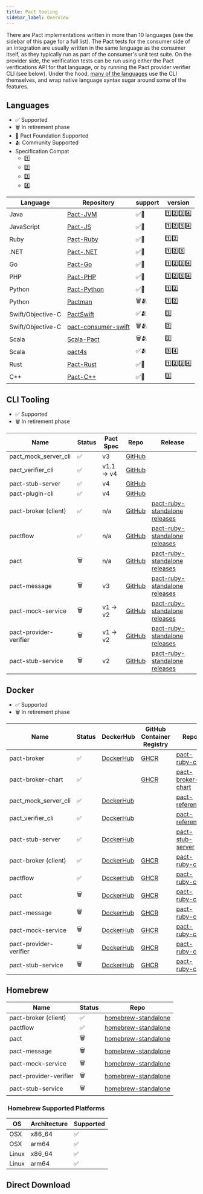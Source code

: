 ```yaml
---
title: Pact tooling
sidebar_label: Overview
---
```


There are Pact implementations written in more than 10 languages (see the sidebar of this page for a full list). The Pact tests for the consumer side of an integration are usually written in the same language as the consumer itself, as they typically run as part of the consumer's unit test suite. On the provider side, the verification tests can be run using either the Pact verifications API for that language, or by running the Pact provider verifier CLI (see below). Under the hood, [many of the languages][wrapper] use the CLI themselves, and wrap native language syntax sugar around some of the features.

## Languages

- ✅ Supported
- 🗑 In retirement phase
- 🔗 Pact Foundation Supported
- 🫂 Community Supported
- Specification Compat
  - [1️⃣][pact-spec-one]
  - [2️⃣][pact-spec-two]
  - [3️⃣][pact-spec-three]
  - [4️⃣][pact-spec-four]

[pact-spec-one]: https://github.com/pact-foundation/pact-specification/tree/version-1
[pact-spec-two]: https://github.com/pact-foundation/pact-specification/tree/version-2
[pact-spec-three]: https://github.com/pact-foundation/pact-specification/tree/version-3
[pact-spec-four]: https://github.com/pact-foundation/pact-specification/tree/version-4

| Language          | Repository            | support | version                                                                         |
| ----------------- | --------------------- | ------- | ------------------------------------------------------------------------------- |
| Java              | [Pact-JVM]            | ✅🔗    | [1️⃣][pact-spec-one][2️⃣][pact-spec-two][3️⃣][pact-spec-three][4️⃣][pact-spec-four] |
| JavaScript        | [Pact-JS]             | ✅🔗    | [1️⃣][pact-spec-one][2️⃣][pact-spec-two][3️⃣][pact-spec-three][4️⃣][pact-spec-four] |
| Ruby              | [Pact-Ruby]           | ✅🔗    | [1️⃣][pact-spec-one][2️⃣][pact-spec-two]                                          |
| .NET              | [Pact-.NET]           | ✅🔗    | [1️⃣][pact-spec-one][2️⃣][pact-spec-two][3️⃣][pact-spec-three]                     |
| Go                | [Pact-Go]             | ✅🔗    | [1️⃣][pact-spec-one][2️⃣][pact-spec-two][3️⃣][pact-spec-three][4️⃣][pact-spec-four] |
| PHP               | [Pact-PHP]            | ✅🔗    | [1️⃣][pact-spec-one][2️⃣][pact-spec-two][3️⃣][pact-spec-three][4️⃣][pact-spec-four] |
| Python            | [Pact-Python]         | ✅🔗    | [1️⃣][pact-spec-one][2️⃣][pact-spec-two]                                          |
| Python            | [Pactman]             | 🗑🫂     | [1️⃣][pact-spec-one][2️⃣][pact-spec-two]                                          |
| Swift/Objective-C | [PactSwift]           | ✅🫂    | [3️⃣][pact-spec-three]                                                           |
| Swift/Objective-C | [pact-consumer-swift] | 🗑🫂     | [2️⃣][pact-spec-two]                                                             |
| Scala             | [Scala-Pact]          | 🗑🫂     | [2️⃣][pact-spec-two]                                                             |
| Scala             | [pact4s]              | ✅🫂    | [3️⃣][pact-spec-three][4️⃣][pact-spec-four]                                       |
| Rust              | [Pact-Rust]           | ✅🔗    | [1️⃣][pact-spec-one][2️⃣][pact-spec-two][3️⃣][pact-spec-three][4️⃣][pact-spec-four] |
| C++               | [Pact-C++]            | ✅🔗    | [3️⃣][pact-spec-three]                                                           |

[Pact-JVM]: https://github.com/pact-foundation/pact-jvm
[Pact-JS]: https://github.com/pact-foundation/pact-js
[Pact-Ruby]: https://github.com/pact-foundation/pact-ruby
[Pact-.NET]: https://github.com/pact-foundation/pact-net
[Pact-Go]: https://github.com/pact-foundation/pact-go
[Pact-PHP]: https://github.com/pact-foundation/pact-php
[Pact-Python]: https://github.com/pact-foundation/pact-python/
[Pactman]: https://github.com/reecetech/pactman
[PactSwift]: https://github.com/surpher/PactSwift
[pact-consumer-swift]: https://github.com/DiUS/pact-consumer-swift
[Scala-Pact]: https://github.com/ITV/scala-pact
[pact4s]: https://github.com/jbwheatley/pact4s
[Pact-Rust]: https://github.com/pact-foundation/pact-reference
[Pact-C++]: https://github.com/pact-foundation/pact-cplusplus

## CLI Tooling

- ✅ Supported
- 🗑 In retirement phase

| Name                   | Status | Pact Spec  | Repo                          | Release                                                  |
| ---------------------- | ------ | ---------- | ----------------------------- | -------------------------------------------------------- |
| pact_mock_server_cli   | ✅     | v3         | [GitHub][mock-cli]            |
| pact_verifier_cli      | ✅     | v1.1 -> v4 | [GitHub][verifier-cli]        |
| pact-stub-server       | ✅     | v4         | [GitHub][stub-cli]            |
| pact-plugin-cli        | ✅     | v4         | [GitHub][plugin-cli]          |
| pact-broker (client)   | ✅     | n/a        | [GitHub][broker-client-cli]   | [pact-ruby-standalone releases][pact-standalone-release] |
| pactflow               | ✅     | n/a        | [GitHub][pactflow-client-cli] | [pact-ruby-standalone releases][pact-standalone-release] |
| pact                   | 🗑      | n/a        | [GitHub][pact-cli]            | [pact-ruby-standalone releases][pact-standalone-release] |
| pact-message           | 🗑      | v3         | [GitHub][message-cli-legacy]  | [pact-ruby-standalone releases][pact-standalone-release] |
| pact-mock-service      | 🗑      | v1 -> v2   | [GitHub][mock-cli-legacy]     | [pact-ruby-standalone releases][pact-standalone-release] |
| pact-provider-verifier | 🗑      | v1 -> v2   | [GitHub][verifier-cli-legacy] | [pact-ruby-standalone releases][pact-standalone-release] |
| pact-stub-service      | 🗑      | v2         | [GitHub][stub-cli-legacy]     | [pact-ruby-standalone releases][pact-standalone-release] |

[verifier-cli]: https://github.com/pact-foundation/pact-reference/tree/master/rust/pact_verifier_cli
[stub-cli]: https://github.com/pact-foundation/pact-stub-server
[mock-cli]: https://github.com/pact-foundation/pact-reference/tree/master/rust/pact_mock_server_cli
[plugin-cli]: https://github.com/pact-foundation/pact-plugins/tree/main/cli
[verifier-cli-legacy]: https://github.com/pact-foundation/pact-provider-verifier
[stub-cli-legacy]: https://github.com/pact-foundation/pact-stub-service
[message-cli-legacy]: https://github.com/pact-foundation/pact-message-ruby
[mock-cli-legacy]: https://github.com/pact-foundation/pact-mock_service
[broker-client-cli]: https://github.com/pact-foundation/pact_broker-client
[pactflow-client-cli]: https://github.com/pact-foundation/pact_broker-client?tab=readme-ov-file#provider-contracts-pactflow-only
[pact-cli]: https://github.com/pact-foundation/pact-ruby/tree/master/lib/pact/cli
[wrapper]: /wrapper_implementations
[pact-standalone-release]: https://github.com/pact-foundation/pact-ruby-standalone/releases

## Docker

- ✅ Supported
- 🗑 In retirement phase

| Name                   | Status | DockerHub                        | GitHub Container Registry               | Repo                                        |
| ---------------------- | ------ | -------------------------------- | --------------------------------------- | ------------------------------------------- |
| pact-broker            | ✅     | [DockerHub][pact-broker-docker]  | [GHCR][pact-broker-docker-github]       | [pact-ruby-cli][pact-broker-docker-repo]    |
| pact-broker-chart      | ✅     |                                  | [GHCR][pact-broker-chart-docker-github] | [pact-broker-chart][pact-broker-chart-repo] |
| pact_mock_server_cli   | ✅     | [DockerHub][mock-cli-docker]     |                                         | [pact-reference][mock-cli-docker-repo]      |
| pact_verifier_cli      | ✅     | [DockerHub][verifier-cli-docker] |                                         | [pact-reference][verifier-cli-docker-repo]  |
| pact-stub-server       | ✅     | [DockerHub][stub-cli-docker]     |                                         | [pact-stub-server][stub-cli-docker-repo]    |
| pact-broker (client)   | ✅     | [DockerHub][pact-cli-docker]     | [GHCR][pact-cli-docker-github]          | [pact-ruby-cli][pact-cli-docker-repo]       |
| pactflow               | ✅     | [DockerHub][pact-cli-docker]     | [GHCR][pact-cli-docker-github]          | [pact-ruby-cli][pact-cli-docker-repo]       |
| pact                   | 🗑      | [DockerHub][pact-cli-docker]     | [GHCR][pact-cli-docker-github]          | [pact-ruby-cli][pact-cli-docker-repo]       |
| pact-message           | 🗑      | [DockerHub][pact-cli-docker]     | [GHCR][pact-cli-docker-github]          | [pact-ruby-cli][pact-cli-docker-repo]       |
| pact-mock-service      | 🗑      | [DockerHub][pact-cli-docker]     | [GHCR][pact-cli-docker-github]          | [pact-ruby-cli][pact-cli-docker-repo]       |
| pact-provider-verifier | 🗑      | [DockerHub][pact-cli-docker]     | [GHCR][pact-cli-docker-github]          | [pact-ruby-cli][pact-cli-docker-repo]       |
| pact-stub-service      | 🗑      | [DockerHub][pact-cli-docker]     | [GHCR][pact-cli-docker-github]          | [pact-ruby-cli][pact-cli-docker-repo]       |

[verifier-cli-docker]: https://hub.docker.com/r/pactfoundation/pact-ref-verifier
[stub-cli-docker]: https://hub.docker.com/r/pactfoundation/pact-stub-server
[mock-cli-docker]: https://hub.docker.com/r/pactfoundation/pact-ref-mock-server
[pact-cli-docker]: https://hub.docker.com/r/pactfoundation/pact-cli
[pact-cli-docker-github]: https://github.com/pact-foundation/pact-ruby-cli/pkgs/container/pact-cli
[pact-broker-docker]: https://hub.docker.com/r/pactfoundation/pact-brokeri
[pact-broker-docker-github]: https://github.com/pact-foundation/pact-broker-docker/pkgs/container/pact-broker
[pact-broker-chart-docker-github]: https://github.com/pact-foundation/pact-broker-chart/pkgs/container/pact-broker-chart%2Fpact-broker
[verifier-cli-docker-repo]: https://github.com/pact-foundation/pact-reference/blob/master/rust/pact_verifier_cli/Dockerfile
[stub-cli-docker-repo]: https://github.com/pact-foundation/pact-stub-server/tree/master/docker
[mock-cli-docker-repo]: https://github.com/pact-foundation/pact-reference/blob/master/rust/pact_mock_server_cli/Dockerfile
[pact-cli-docker-repo]: https://github.com/pact-foundation/pact-ruby-cli
[pact-broker-docker-repo]: https://github.com/pact-foundation/pact-broker-docker
[pact-broker-chart-repo]: https://github.com/pact-foundation/pact-broker-chart

## Homebrew

| Name                   | Status | Repo                  |
| ---------------------- | ------ | --------------------- |
| pact-broker (client)   | ✅     | [homebrew-standalone] |
| pactflow               | ✅     | [homebrew-standalone] |
| pact                   | 🗑      | [homebrew-standalone] |
| pact-message           | 🗑      | [homebrew-standalone] |
| pact-mock-service      | 🗑      | [homebrew-standalone] |
| pact-provider-verifier | 🗑      | [homebrew-standalone] |
| pact-stub-service      | 🗑      | [homebrew-standalone] |

[homebrew-standalone]: https://github.com/pact-foundation/homebrew-pact-ruby-standalone

###  Homebrew Supported Platforms

| OS    | Architecture | Supported |
| ----- | ------------ | --------- |
| OSX   | x86_64       | ✅        |
| OSX   | arm64        | ✅        |
| Linux | x86_64       | ✅        |
| Linux | arm64        | ✅        |

## Direct Download

